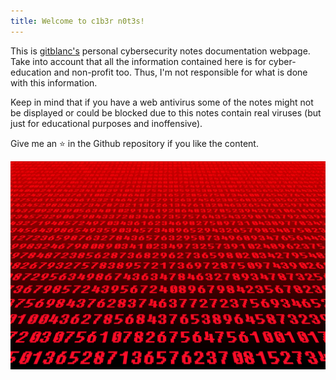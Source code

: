 ```yaml
---
title: Welcome to c1b3r n0t3s!
---
```


This is [gitblanc's](https://github.com/gitblanc/) personal cybersecurity notes documentation webpage. Take into account that all the information contained here is for cyber-education and non-profit too. Thus, I'm not responsible for what is done with this information.

Keep in mind that if you have a web antivirus some of the notes might not be displayed or could be blocked due to this notes contain real viruses (but just for educational purposes and inoffensive).

Give me an ⭐️ in the Github repository if you like the content.

<script src="https://tryhackme.com/badge/943872"></script>

![banner](banner.jpg)
